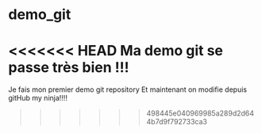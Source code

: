# demo_git
<<<<<<< HEAD
Ma demo git se passe très bien !!!
=======
Je fais mon premier demo git repository
Et maintenant on modifie depuis gitHub my ninja!!!!
>>>>>>> 498445e040969985a289d2d644b7d9f792733ca3
